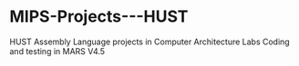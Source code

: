 # MIPS-Projects---HUST
HUST Assembly Language projects in Computer Architecture Labs
Coding and testing in MARS V4.5
